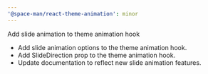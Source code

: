 ```yaml
---
'@space-man/react-theme-animation': minor
---
```


Add slide animation to theme animation hook

- Add slide animation options to the theme animation hook.
- Add SlideDirection prop to the theme animation hook.
- Update documentation to reflect new slide animation features.
